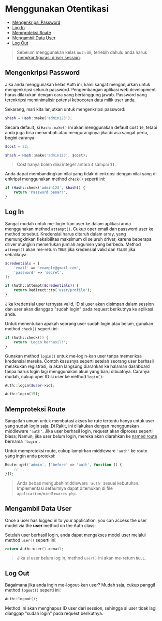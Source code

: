 # Menggunakan Otentikasi

<!-- MarkdownTOC autolink="true" autoanchor="true" levels="2,3" bracket="round" lowercase="only_ascii" -->

- [Mengenkripsi Password](#mengenkripsi-password)
- [Log In](#log-in)
- [Memproteksi Route](#memproteksi-route)
- [Mengambil Data User](#mengambil-data-user)
- [Log Out](#log-out)

<!-- /MarkdownTOC -->


>  Sebelum menggunakan kelas `Auth` ini, terlebih dahulu anda harus [mengkonfigurasi driver session](/docs/en/session/config).


<a id="mengenkripsi-password"></a>
## Mengenkripsi Password

Jika anda menggunakan kelas Auth ini, kami sangat menganjurkan untuk mengenkripsi seluruh password. Pengembangan aplikasi web development harus dilakukan dengan cara yang bertanggung jawab. Password yang terenkripsi meminimalisir potensi kebocoran data milik user anda.

Sekarang, mari kita lanjutkan untuk mengenkripsi password:

```php
$hash = Hash::make('admin123');
```

Secara default, si `Hash::make()` ini akan menggunakan default cost `10`, tetapi anda juga bisa menambah atau menguranginya jika dirasa sangat perlu, begini caranya:

```php
$cost = 22;

$hash = Hash::make('admin123', $cost);
```

>  Cost hanya boleh diisi integer antara `4` sampai `31`.

Anda dapat membandingkan nilai yang tidak di enkripsi dengan nilai yang di enkripsi menggunakan method `check()` seperti ini:

```php
if (Hash::check('admin123', $hash)) {
	return 'Password benar!';
}
```


<a id="log-in"></a>
## Log In

Sangat mudah untuk me-login-kan user ke dalam aplikasi anda menggunakan method `attempt()`. Cukup oper email dan password user ke method tersebut. Kredensial harus ditaruh dalam array, yang memungkinkan fleksibilitas maksimum di seluruh driver, karena beberapa driver mungkin memerlukan jumlah argumen yang berbeda. Method `attempt()` akan me-return `TRUE` jika kredensial valid dan `FALSE` jika sebaliknya:

```php
$credentials = [
    'email' => 'example@gmail.com',
    'password' => 'secret',
];

if (Auth::attempt($credentials)) {
	return Redirect::to('user/profile');
}
```

Jika kredensial user ternyata valid, ID si user akan disimpan dalam session dan user akan dianggap "sudah login" pada request berikutnya ke aplikasi anda.

Untuk menentukan apakah seorang user sudah login atau belum, gunakan method `check()` seperti ini:

```php
if (Auth::check()) {
	return 'Login berhasil!';
}
```

Gunakan method `login()` untuk me-login-kan user tanpa memeriksa kredensial mereka.
Contoh kasusnya seperti setelah seorang user berhasil melakukan registrasi,
ia akan langsung diarahkan ke halaman dashboard tanpa harus login lagi menggunakan
akun yang baru dibuatnya. Caranya mudah, cukup oper ID si user ke method `login()`:

```php
Auth::login($user->id);

Auth::login(15);
```

<a id="memproteksi-route"></a>
## Memproteksi Route

Sangatlah umum untuk membatasi akses ke rute tertentu hanya untuk user yang sudah login saja.
Di Rakit, ini dilakukan dengan menggunakan middleware `'auth'`. Jika user berhasil login,
request akan diproses seperti biasa; Namun, jika user belum login, mereka akan
diarahkan ke [named route](/docs/en/routing#named-route) bernama `'login'`.

Untuk memproteksi route, cukup lampirkan middleware `'auth'` ke route yang ingin anda proteksi:

```php
Route::get('admin', ['before' => 'auth', function () {
	// ..
}]);
```

>  Anda bebas mengubah middleware `'auth'` sesuai kebutuhan. Implementasi defaultnya dapat
   ditemukan di file `application/middlewares.php`.


<a id="mengambil-data-user"></a>
## Mengambil Data User

Once a user has logged in to your application, you can access the user model via the **user** method on the Auth class:

Setelah user berhasil login, anda dapat mengakses model user melalui method `user()` seperti ini:

```php
return Auth::user()->email;
```

>  Jika si user belum log in, method `user()` ini akan me-return `NULL`.


<a id="log-out"></a>
## Log Out

Bagaimana jika anda ingin me-logout-kan user? Mudah saja, cukup panggil method `logout()` seperti ini:

```php
Auth::logout();
```

Method ini akan menghapus ID user dari session, sehingga si user tidak lagi dianggap "sudah login" pada request berikutnya.
